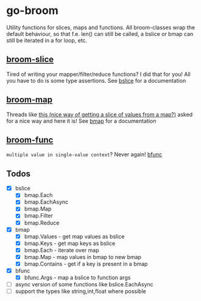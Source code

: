 # go-broom
Utility functions for slices, maps and functions.
All broom-classes wrap the default behaviour, so that f.e. len() can still be called, a bslice or bmap can still be iterated in a for loop, etc.

## [broom-slice](./bslice/bslice.md)
Tired of writing your mapper/filter/reduce functions? I did that for you! All you have to do is some type assertions.
See [bslice](./bslice/bslice.md) for a documentation

## [broom-map](./bmap/bmap.md) 
Threads like [this (nice way of getting a slice of values from a map?)](https://stackoverflow.com/questions/13422578/in-golang-is-there-a-nice-way-of-getting-a-slice-of-values-from-a-map) asked for a nice way and here it is!
See [bmap](./bmap/bmap.md) for a documentation

## [broom-func](./bfunc/bfunc.md)
`multiple value in single-value context`? Never again!
[bfunc](./bfunc/bfunc.md)

## Todos
- [x] bslice
    - [x] bmap.Each
    - [x] bmap.EachAsync
    - [x] bmap.Map
    - [x] bmap.Filter
    - [x] bmap.Reduce
- [x] bmap
    - [x] bmap.Values - get map values as bslice
    - [x] bmap.Keys - get map keys as bslice
    - [x] bmap.Each - iterate over map
    - [x] bmap.Map - map values in bmap to new bmap 
    - [x] bmap.Contains - get if a key is present in a bmap
- [x] bfunc
    - [x] bfunc.Args - map a bslice to function args
- [ ] async version of some functions like bslice.EachAsync
- [ ] support the types like string,int,float where possible 